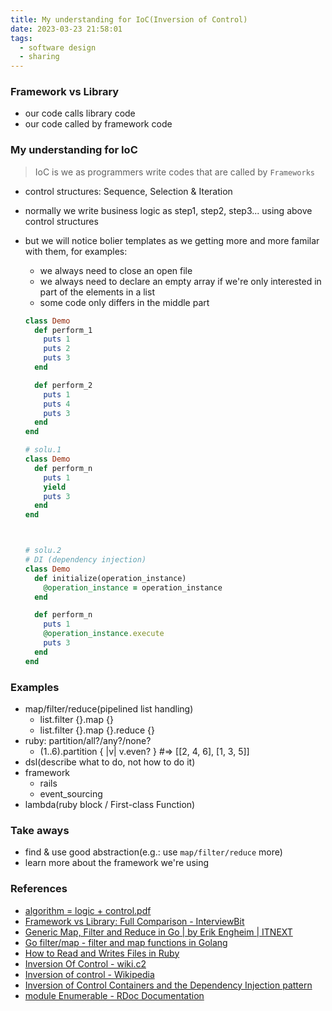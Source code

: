 ```yaml
---
title: My understanding for IoC(Inversion of Control)
date: 2023-03-23 21:58:01
tags:
  - software design
  - sharing
---
```


### Framework vs Library

+ our code calls library code
+ our code called by framework code

[](./framework-vs-library.png)

### My understanding for IoC

> IoC is we as programmers write codes that are called by `Frameworks`

+ control structures: Sequence, Selection & Iteration

+ normally we write business logic as step1, step2, step3... using above control structures

+ but we will notice bolier templates as we getting more and more familar with them, for examples:
    + we always need to close an open file
    + we always need to declare an empty array if we're only interested in part of the elements in a list
    + some code only differs in the middle part
    ```rb
    class Demo
      def perform_1
        puts 1
        puts 2
        puts 3
      end

      def perform_2
        puts 1
        puts 4
        puts 3
      end
    end

    # solu.1
    class Demo
      def perform_n
        puts 1
        yield
        puts 3
      end
    end



    # solu.2
    # DI (dependency injection)
    class Demo
      def initialize(operation_instance)
        @operation_instance = operation_instance
      end

      def perform_n
        puts 1
        @operation_instance.execute
        puts 3
      end
    end
    ```

### Examples

+ map/filter/reduce(pipelined list handling)
    + list.filter {}.map {}
    + list.filter {}.map {}.reduce {}
+ ruby: partition/all?/any?/none?
    + (1..6).partition { |v| v.even? }  #=> [[2, 4, 6], [1, 3, 5]]
+ dsl(describe what to do, not how to do it)
+ framework
    + rails
    + event_sourcing
+ lambda(ruby block / First-class Function)

### Take aways

+ find & use good abstraction(e.g.: use `map/filter/reduce` more)
+ learn more about the framework we're using

### References

+ [algorithm = logic + control.pdf](https://www.doc.ic.ac.uk/~rak/papers/algorithm%20=%20logic%20+%20control.pdf)
+ [Framework vs Library: Full Comparison - InterviewBit](https://www.interviewbit.com/blog/framework-vs-library/)
+ [Generic Map, Filter and Reduce in Go | by Erik Engheim | ITNEXT](https://itnext.io/generic-map-filter-and-reduce-in-go-3845781a591c)
+ [Go filter/map - filter and map functions in Golang](https://zetcode.com/golang/filter-map/)
+ [How to Read and Writes Files in Ruby](https://www.tutorialspoint.com/how-to-read-and-writes-files-in-ruby#:~:text=Opening%20a%20File%20in%20Ruby&text=There%20are%20two%20methods%20which,read%20the%20entire%20file%20content.)
+ [Inversion Of Control - wiki.c2](https://wiki.c2.com/?InversionOfControl)
+ [Inversion of control - Wikipedia](https://en.wikipedia.org/wiki/Inversion_of_control)
+ [Inversion of Control Containers and the Dependency Injection pattern](https://www.martinfowler.com/articles/injection.html)
+ [module Enumerable - RDoc Documentation](https://ruby-doc.org/3.2.1/Enumerable.html)
